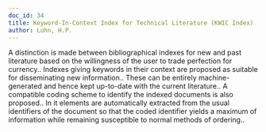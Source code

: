 ```yaml
---
doc_id: 34
title: Keyword-In-Context Index for Technical Literature (KWIC Index)
author: Luhn, H.P.
---
```


A distinction is made between bibliographical indexes for new and past
literature based on the willingness of the user to trade perfection for 
currency.. Indexes giving keywords in their context are proposed as suitable 
for disseminating new information.. These can be entirely machine-generated 
and hence kept up-to-date with the current literature.. A compatible coding 
scheme to identify the indexed documents is also proposed.. In it elements are
automatically extracted from the usual identifiers of the document so that the 
coded identifier yields a maximum of information while remaining susceptible 
to normal methods of ordering..